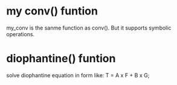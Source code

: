 # my conv() funtion 
my_conv is the sanme function as conv(). But it supports symbolic operations.

# diophantine() funtion
solve diophantine equation in form like: T = A x F + B x G;
